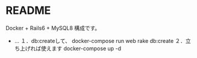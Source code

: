 # README

Docker + Rails6 + MySQL8 構成です。
* ...
１．db:createして、
 docker-compose run web rake db:create
２．立ち上げれば使えます
 docker-compose up -d
 
